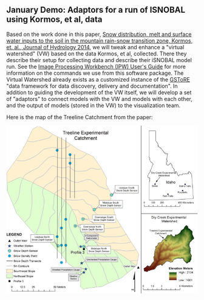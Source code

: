 ## January Demo: Adaptors for a run of ISNOBAL using Kormos, et al, data

Based on the work done in this paper,
[Snow distribution, melt and surface water inputs to the soil in the mountain
rain-snow transition zone, Kormos, et. al., Journal of Hydrology
2014](http://www.sciencedirect.com/science/article/pii/S0022169414005113), we
will tweak and enhance a "virtual watershed" (VW) based on the data Kormos, et al, collected. 
There they describe their setup for collecting data and describe their iSNOBAL
model run. See the [Image Processing Workbench (IPW) User's
Guide](http://cgiss.boisestate.edu/~hpm/software/IPW/userGuide/index.html) for
more information on the commands we use from this software package. The 
Virtual Watershed already exists as a customized instance of the
[GSToRE](http://gstore.unm.edu/) "data framework for data discovery, delivery and
documentation". In addition to guiding the development of the VW itself, we will
develop a set of "adaptors" to connect models with the VW and models with each
other, and the output of models (stored in the VW) to the visualization team.

Here is the map of the Treeline Catchment from the paper:

![Map of the treeline catchment](doc/figures/treeline_map.jpg)

